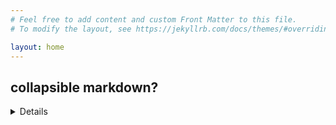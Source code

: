 ```yaml
---
# Feel free to add content and custom Front Matter to this file.
# To modify the layout, see https://jekyllrb.com/docs/themes/#overriding-theme-defaults

layout: home
---
```


## collapsible markdown?

<details><h1><summary>Titre</summary></h1>
<p>

 Lorem ipsum dolor sit amet, consectetur adipiscing elit. Vestibulum congue sagittis nisi in tempus. Quisque et orci sodales, efficitur lacus scelerisque, cursus massa. Proin in ex purus. Sed pharetra porta sagittis. Nullam viverra mauris nisl, quis consequat velit laoreet vestibulum. Donec congue feugiat libero, et bibendum lacus auctor in. Nam sagittis efficitur dui, vel dictum elit cursus tempus. Cras malesuada, neque sit amet dignissim aliquam, odio purus laoreet tellus, vitae feugiat urna diam nec sem. Cras sagittis odio nulla, maximus faucibus tortor auctor at. Integer sit amet diam gravida massa consequat ultricies. Sed posuere lorem a libero pharetra efficitur vel interdum tortor. Sed a urna a dui suscipit cursus. Cras id arcu vel felis ullamcorper varius quis in arcu. Donec varius enim nec interdum elementum.

Pellentesque sed pretium dui, sit amet consectetur quam. Ut et iaculis elit. Sed euismod arcu mauris, non mattis mi pulvinar posuere. Quisque interdum euismod eros, ut commodo enim suscipit sed. Curabitur id risus scelerisque sapien finibus gravida. Fusce blandit sagittis mauris, in sodales tortor accumsan ac. In venenatis ultrices dolor, nec malesuada velit hendrerit eu. Aliquam erat volutpat. Morbi hendrerit risus dolor, sit amet iaculis nibh luctus vel.

Donec libero erat, euismod at urna eu, posuere vestibulum massa. Pellentesque habitant morbi tristique senectus et netus et malesuada fames ac turpis egestas. Suspendisse potenti. Donec non aliquet nibh. Fusce finibus dolor eu nulla elementum laoreet. Quisque tristique velit ac nulla maximus, vel faucibus justo ornare. Quisque eu arcu faucibus, consequat massa nec, condimentum odio. Sed hendrerit ut nulla eget luctus. Mauris consequat eget dui sit amet euismod. Donec imperdiet sapien porta lorem vehicula hendrerit. Nullam mollis enim condimentum malesuada aliquet.

Suspendisse rhoncus iaculis venenatis. Integer cursus rutrum tellus, quis mattis neque. Vestibulum et arcu nec odio finibus dignissim. Curabitur porttitor venenatis dui a porttitor. Praesent interdum, diam nec convallis rhoncus, velit quam consequat est, et tempus sem tellus non dui. Aenean vehicula faucibus maximus. Cras tincidunt magna nec lacus condimentum, in fermentum massa vulputate. Cras malesuada porttitor venenatis. Vestibulum vehicula augue eu ex venenatis consequat. Sed pellentesque finibus gravida. Aliquam erat volutpat. 

</p>
</details>
